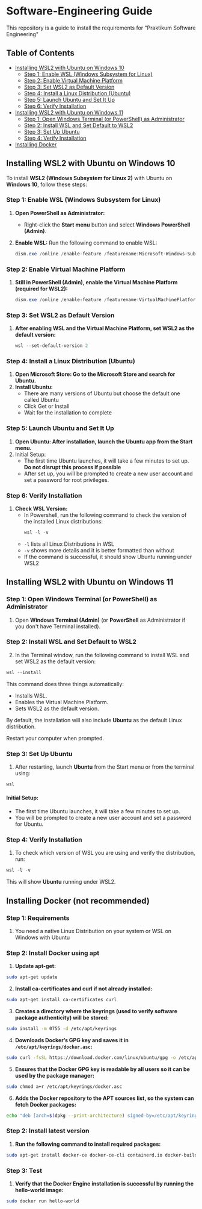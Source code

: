 
# Software-Engineering Guide

This repository is a guide to install the requirements for "Praktikum Software Engineering"

## Table of Contents
- [Installing WSL2 with Ubuntu on Windows 10](#installing-wsl2-with-ubuntu-on-windows-10)
  - [Step 1: Enable WSL (Windows Subsystem for Linux)](#step-1-enable-wsl-windows-subsystem-for-linux)
  - [Step 2: Enable Virtual Machine Platform](#step-2-enable-virtual-machine-platform)
  - [Step 3: Set WSL2 as Default Version](#step-3-set-wsl2-as-default-version)
  - [Step 4: Install a Linux Distribution (Ubuntu)](#step-4-install-a-linux-distribution-ubuntu)
  - [Step 5: Launch Ubuntu and Set It Up](#step-5-launch-ubuntu-and-set-it-up)
  - [Step 6: Verify Installation](#step-6-verify-installation)
- [Installing WSL2 with Ubuntu on Windows 11](#installing-wsl2-with-ubuntu-on-windows-11)
  - [Step 1: Open Windows Terminal (or PowerShell) as Administrator](#step-1-open-windows-terminal-or-powershell-as-administrator)
  - [Step 2: Install WSL and Set Default to WSL2](#step-2-install-wsl-and-set-default-to-wsl2)
  - [Step 3: Set Up Ubuntu](#step-3-set-up-ubuntu)
  - [Step 4: Verify Installation](#step-4-verify-installation)
- [Installing Docker](#installing-docker-not-recommended)

## Installing WSL2 with Ubuntu on Windows 10

To install **WSL2 (Windows Subsystem for Linux 2)** with Ubuntu on **Windows 10**, follow these steps:

### Step 1: Enable WSL (Windows Subsystem for Linux)
1. **Open PowerShell as Administrator:**
   - Right-click the **Start menu** button and select **Windows PowerShell (Admin)**.

2. **Enable WSL:**
   Run the following command to enable WSL:
   ```powershell
   dism.exe /online /enable-feature /featurename:Microsoft-Windows-Subsystem-Linux /all /norestart
   ```

### Step 2: Enable Virtual Machine Platform
1. **Still in PowerShell (Admin), enable the Virtual Machine Platform (required for WSL2):**
    ```powershell
    dism.exe /online /enable-feature /featurename:VirtualMachinePlatform /all /norestart
    ```

### Step 3: Set WSL2 as Default Version
1. **After enabling WSL and the Virtual Machine Platform, set WSL2 as the default version:**
    ```powershell
    wsl --set-default-version 2
    ```

### Step 4: Install a Linux Distribution (Ubuntu)
1. **Open Microsoft Store: Go to the Microsoft Store and search for Ubuntu.**
2. **Install Ubuntu:**
   - There are many versions of Ubuntu but choose the default one called Ubuntu
   - Click Get or Install
   - Wait for the installation to complete

### Step 5: Launch Ubuntu and Set It Up
1. **Open Ubuntu: After installation, launch the Ubuntu app from the Start menu.**
2. Initial Setup:
   - The first time Ubuntu launches, it will take a few minutes to set up. **Do not disrupt this process if possible**
   - After set up, you will be prompted to create a new user account and set a password for root privileges.

### Step 6: Verify Installation
1. **Check WSL Version:**
   - In Powershell, run the following command to check the version of the installed Linux distributions:
     ```powershell
     wsl -l -v
     ```
   - `-l` lists all Linux Distributions in WSL
   - `-v` shows more details and it is better formatted than without
   - If the command is successful, it should show Ubuntu running under WSL2

## Installing WSL2 with Ubuntu on Windows 11

### Step 1: Open Windows Terminal (or PowerShell) as Administrator
1. Open **Windows Terminal (Admin)** (or **PowerShell** as Administrator if you don't have Terminal installed).

### Step 2: Install WSL and Set Default to WSL2
2. In the Terminal window, run the following command to install WSL and set WSL2 as the default version:

```powershell
wsl --install
```

This command does three things automatically:
- Installs WSL.
- Enables the Virtual Machine Platform.
- Sets WSL2 as the default version.

By default, the installation will also include **Ubuntu** as the default Linux distribution.

Restart your computer when prompted.

### Step 3: Set Up Ubuntu
1. After restarting, launch **Ubuntu** from the Start menu or from the terminal using:

```powershell
wsl
```

#### Initial Setup:
- The first time Ubuntu launches, it will take a few minutes to set up.
- You will be prompted to create a new user account and set a password for Ubuntu.

### Step 4: Verify Installation
1. To check which version of WSL you are using and verify the distribution, run:

```powershell
wsl -l -v
```

This will show **Ubuntu** running under WSL2.

## Installing Docker (not recommended)

### Step 1: Requirements
1. You need a native Linux Distribution on your system or WSL on Windows with Ubuntu

### Step 2: Install Docker using apt
1. **Update apt-get:**
   
```bash
sudo apt-get update
```

2. **Install ca-certificates and curl if not already installed:**

```bash
sudo apt-get install ca-certificates curl
```

3. **Creates a directory where the keyrings (used to verify software package authenticity) will be stored:**

```bash
sudo install -m 0755 -d /etc/apt/keyrings
```

4. **Downloads Docker’s GPG key and saves it in `/etc/apt/keyrings/docker.asc`:**

```bash
sudo curl -fsSL https://download.docker.com/linux/ubuntu/gpg -o /etc/apt/keyrings/docker.asc
```

5. **Ensures that the Docker GPG key is readable by all users so it can be used by the package manager:**

```bash
sudo chmod a+r /etc/apt/keyrings/docker.asc
```

6. **Adds the Docker repository to the APT sources list, so the system can fetch Docker packages:**

```bash
echo "deb [arch=$(dpkg --print-architecture) signed-by=/etc/apt/keyrings/docker.asc] https://download.docker.com/linux/ubuntu   $(. /etc/os-release && echo "$VERSION_CODENAME") stable" |   sudo tee /etc/apt/sources.list.d/docker.list > /dev/null
```

### Step 2: Install latest version
1. **Run the following command to install required packages:**

```bash
sudo apt-get install docker-ce docker-ce-cli containerd.io docker-buildx-plugin docker-compose-plugin
```

### Step 3: Test
1. **Verify that the Docker Engine installation is successful by running the hello-world image:**

```bash
sudo docker run hello-world
```

